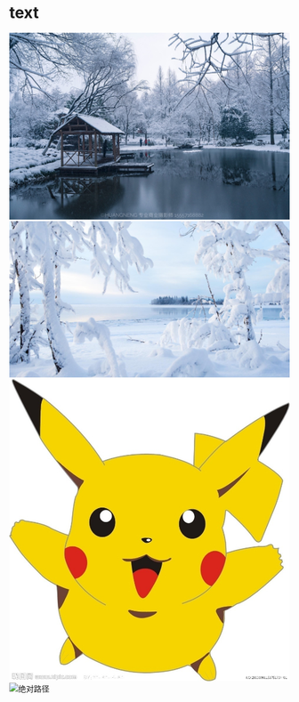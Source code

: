 # text
![雪](./1.png)
![雪](./2.png)
![绝对路径](https://github.com/hardy231/text/blob/main/3.png)
![绝对路径](C:\Users\华为\Desktop\4.png)

